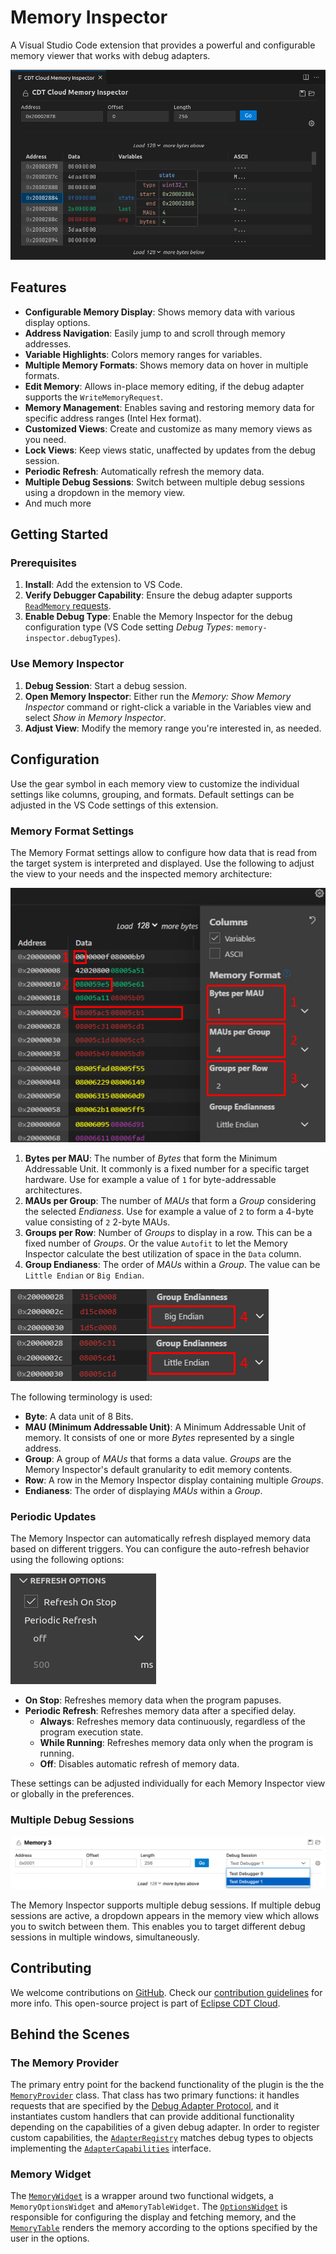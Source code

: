 # Memory Inspector

A Visual Studio Code extension that provides a powerful and configurable memory viewer that works with debug adapters.

![Screenshot of the Memory Inspector](https://raw.githubusercontent.com/eclipse-cdt-cloud/vscode-memory-inspector/main/media/memory-inspector-screenshot.png)

## Features

- **Configurable Memory Display**: Shows memory data with various display options.
- **Address Navigation**: Easily jump to and scroll through memory addresses.
- **Variable Highlights**: Colors memory ranges for variables.
- **Multiple Memory Formats**: Shows memory data on hover in multiple formats.
- **Edit Memory**: Allows in-place memory editing, if the debug adapter supports the `WriteMemoryRequest`.
- **Memory Management**: Enables saving and restoring memory data for specific address ranges (Intel Hex format).
- **Customized Views**: Create and customize as many memory views as you need.
- **Lock Views**: Keep views static, unaffected by updates from the debug session.
- **Periodic Refresh**: Automatically refresh the memory data.
- **Multiple Debug Sessions**: Switch between multiple debug sessions using a dropdown in the memory view.
- And much more

## Getting Started

### Prerequisites

1. **Install**: Add the extension to VS Code.
2. **Verify Debugger Capability**: Ensure the debug adapter supports [`ReadMemory` requests](https://microsoft.github.io/debug-adapter-protocol/specification#Requests_ReadMemory).
3. **Enable Debug Type**: Enable the Memory Inspector for the debug configuration type (VS Code setting _Debug Types_: `memory-inspector.debugTypes`).

### Use Memory Inspector

1. **Debug Session**: Start a debug session.
2. **Open Memory Inspector**: Either run the _Memory: Show Memory Inspector_ command or right-click a variable in the Variables view and select _Show in Memory Inspector_.
3. **Adjust View**: Modify the memory range you're interested in, as needed.

## Configuration

Use the gear symbol in each memory view to customize the individual settings like columns, grouping, and formats.
Default settings can be adjusted in the VS Code settings of this extension.

### Memory Format Settings

The Memory Format settings allow to configure how data that is read from the target system is interpreted and displayed.
Use the following to adjust the view to your needs and the inspected memory architecture:

![Screenshot of the Memory Inspector](https://raw.githubusercontent.com/eclipse-cdt-cloud/vscode-memory-inspector/main/media/memory-inspector-options-screenshot.png)

1. **Bytes per MAU**: The number of _Bytes_ that form the Minimum Addressable Unit. It commonly is a fixed number for a specific target hardware. Use for example a value of `1` for byte-addressable architectures.
2. **MAUs per Group**: The number of _MAUs_ that form a _Group_ considering the selected _Endianess_. Use for example a value of `2` to form a 4-byte value consisting of `2` 2-byte MAUs.
3. **Groups per Row**: Number of _Groups_ to display in a row. This can be a fixed number of _Groups_. Or the value `Autofit` to let the Memory Inspector calculate the best utilization of space in the `Data` column.
4. **Group Endianess**: The order of _MAUs_ within a _Group_. The value can be `Little Endian` or `Big Endian`.

![Screenshot of the Memory Inspector](https://raw.githubusercontent.com/eclipse-cdt-cloud/vscode-memory-inspector/main/media/memory-inspector-options-endian-screenshot.png)

The following terminology is used:

- **Byte**: A data unit of 8 Bits.
- **MAU (Minimum Addressable Unit)**: A Minimum Addressable Unit of memory. It consists of one or more _Bytes_ represented by a single address.
- **Group**: A group of _MAUs_ that forms a data value. _Groups_ are the Memory Inspector's default granularity to edit memory contents.
- **Row**: A row in the Memory Inspector display containing multiple _Groups_.
- **Endianess**: The order of displaying _MAUs_ within a _Group_.

### Periodic Updates

The Memory Inspector can automatically refresh displayed memory data based on different triggers. You can configure the auto-refresh behavior using the following options:

![Screenshot of the Memory Inspector](./media/memory-inspector-periodic-update-screenshot.png)

- **On Stop**: Refreshes memory data when the program papuses.
- **Periodic Refresh**: Refreshes memory data after a specified delay.
  - **Always**: Refreshes memory data continuously, regardless of the program execution state.
  - **While Running**: Refreshes memory data only when the program is running.
  - **Off**: Disables automatic refresh of memory data.

These settings can be adjusted individually for each Memory Inspector view or globally in the preferences.

### Multiple Debug Sessions

![Screenshot of the Memory Inspector](./media/memory-inspector-debug-sessions-screenshot.png)

The Memory Inspector supports multiple debug sessions. If multiple debug sessions are active, a dropdown appears in the memory view which allows you to switch between them. This enables you to target different debug sessions in multiple windows, simultaneously.

## Contributing

We welcome contributions on [GitHub](https://github.com/eclipse-cdt-cloud/vscode-memory-inspector).
Check our [contribution guidelines](./CONTRIBUTING.md) for more info.
This open-source project is part of [Eclipse CDT Cloud](https://eclipse.dev/cdt-cloud/).

## Behind the Scenes

### The Memory Provider

The primary entry point for the backend functionality of the plugin is the the [`MemoryProvider`](./src/plugin/memory-provider.ts) class. That class
has two primary functions: it handles requests that are specified by the [Debug Adapter Protocol](https://microsoft.github.io/debug-adapter-protocol/),
and it instantiates custom handlers that can provide additional functionality depending on the capabilities of a given debug adapter. In order to
register custom capabilities, the [`AdapterRegistry`](./src/plugin/adapter-registry/adapter-registry.ts) matches debug types to objects implementing
the [`AdapterCapabilities`](./src/plugin/adapter-registry/adapter-capabilities.ts) interface.

### Memory Widget

The [`MemoryWidget`](./src/webview/components/memory-widget.tsx) is a wrapper around two functional widgets, a `MemoryOptionsWidget` and a`MemoryTableWidget`.
The [`OptionsWidget`](./src/webview/components/options-widget.tsx) is responsible for configuring the display and fetching memory, and the
[`MemoryTable`](./src/webview/components/memory-table.tsx) renders the memory according to the options specified by the user in the options.
